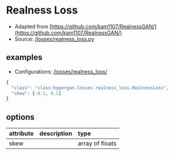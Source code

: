 # Realness Loss

* Adapted from [https://github.com/kam1107/RealnessGAN/](https://github.com/kam1107/RealnessGAN/)
* Source: [/losses/realness\_loss.py](https://github.com/HyperGAN/HyperGAN/tree/pytorch/hypergan/losses/realness_loss.py)

## examples

* Configurations: [/losses/realness\_loss/](https://github.com/HyperGAN/HyperGAN/tree/pytorch/hypergan/configurations/components/losses/realness_loss/)

```javascript
{
  "class": "class:hypergan.losses.realness_loss.RealnessLoss",
  "skew": [-0.1, 0.1]
}
```

## options

| attribute | description | type |
| :--- | :--- | :--- |
| skew |  | array of floats |


